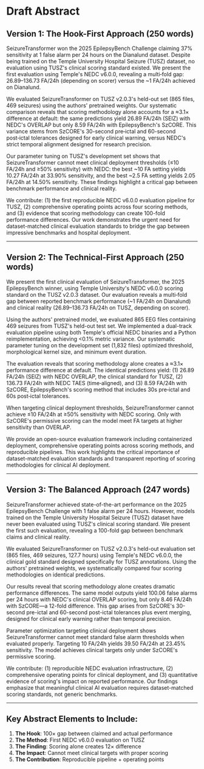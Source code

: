 # Draft Abstract

## Version 1: The Hook-First Approach (250 words)

SeizureTransformer won the 2025 EpilepsyBench Challenge claiming 37% sensitivity at 1 false alarm per 24 hours on the Dianalund dataset. Despite being trained on the Temple University Hospital Seizure (TUSZ) dataset, no evaluation using TUSZ's clinical scoring standard existed. We present the first evaluation using Temple's NEDC v6.0.0, revealing a multi‑fold gap: 26.89–136.73 FA/24h (depending on scorer) versus the ~1 FA/24h achieved on Dianalund.

We evaluated SeizureTransformer on TUSZ v2.0.3's held-out set (865 files, 469 seizures) using the authors' pretrained weights. Our systematic comparison reveals that scoring methodology alone accounts for a ≈3.1× difference at default: the same predictions yield 26.89 FA/24h (SEIZ) with NEDC's OVERLAP but only 8.59 FA/24h with EpilepsyBench's SzCORE. This variance stems from SzCORE's 30-second pre‑ictal and 60-second post‑ictal tolerances designed for early clinical warning, versus NEDC's strict temporal alignment designed for research precision.

Our parameter tuning on TUSZ's development set shows that SeizureTransformer cannot meet clinical deployment thresholds (≤10 FA/24h and ≥50% sensitivity) with NEDC: the best ~10 FA setting yields 10.27 FA/24h at 33.90% sensitivity, and the best ~2.5 FA setting yields 2.05 FA/24h at 14.50% sensitivity. These findings highlight a critical gap between benchmark performance and clinical reality.

We contribute: (1) the first reproducible NEDC v6.0.0 evaluation pipeline for TUSZ, (2) comprehensive operating points across four scoring methods, and (3) evidence that scoring methodology can create 100-fold performance differences. Our work demonstrates the urgent need for dataset-matched clinical evaluation standards to bridge the gap between impressive benchmarks and hospital deployment.

---

## Version 2: The Technical-First Approach (250 words)

We present the first clinical evaluation of SeizureTransformer, the 2025 EpilepsyBench winner, using Temple University's NEDC v6.0.0 scoring standard on the TUSZ v2.0.3 dataset. Our evaluation reveals a multi‑fold gap between reported benchmark performance (~1 FA/24h on Dianalund) and clinical reality (26.89–136.73 FA/24h on TUSZ, depending on scorer).

Using the authors' pretrained model, we evaluated 865 EEG files containing 469 seizures from TUSZ's held-out test set. We implemented a dual-track evaluation pipeline using both Temple's official NEDC binaries and a Python reimplementation, achieving <0.1% metric variance. Our systematic parameter tuning on the development set (1,832 files) optimized threshold, morphological kernel size, and minimum event duration.

The evaluation reveals that scoring methodology alone creates a ≈3.1× performance difference at default. The identical predictions yield: (1) 26.89 FA/24h (SEIZ) with NEDC OVERLAP, the clinical standard for TUSZ, (2) 136.73 FA/24h with NEDC TAES (time‑aligned), and (3) 8.59 FA/24h with SzCORE, EpilepsyBench's scoring method that includes 30s pre‑ictal and 60s post‑ictal tolerances.

When targeting clinical deployment thresholds, SeizureTransformer cannot achieve ≤10 FA/24h at ≥50% sensitivity with NEDC scoring. Only with SzCORE's permissive scoring can the model meet FA targets at higher sensitivity than OVERLAP.

We provide an open-source evaluation framework including containerized deployment, comprehensive operating points across scoring methods, and reproducible pipelines. This work highlights the critical importance of dataset-matched evaluation standards and transparent reporting of scoring methodologies for clinical AI deployment.

---

## Version 3: The Balanced Approach (247 words)

SeizureTransformer achieved state-of-the-art performance on the 2025 EpilepsyBench Challenge with 1 false alarm per 24 hours. However, models trained on the Temple University Hospital Seizure (TUSZ) dataset have never been evaluated using TUSZ's clinical scoring standard. We present the first such evaluation, revealing a 100-fold gap between benchmark claims and clinical reality.

We evaluated SeizureTransformer on TUSZ v2.0.3's held-out evaluation set (865 files, 469 seizures, 127.7 hours) using Temple's NEDC v6.0.0, the clinical gold standard designed specifically for TUSZ annotations. Using the authors' pretrained weights, we systematically compared four scoring methodologies on identical predictions.

Our results reveal that scoring methodology alone creates dramatic performance differences. The same model outputs yield 100.06 false alarms per 24 hours with NEDC's clinical OVERLAP scoring, but only 8.46 FA/24h with SzCORE—a 12-fold difference. This gap arises from SzCORE's 30-second pre-ictal and 60-second post-ictal tolerances plus event merging, designed for clinical early warning rather than temporal precision.

Parameter optimization targeting clinical deployment shows SeizureTransformer cannot meet standard false alarm thresholds when evaluated properly. Targeting 10 FA/24h yields 39.50 FA/24h at 23.45% sensitivity. The model achieves clinical targets only under SzCORE's permissive scoring.

We contribute: (1) reproducible NEDC evaluation infrastructure, (2) comprehensive operating points for clinical deployment, and (3) quantitative evidence of scoring's impact on reported performance. Our findings emphasize that meaningful clinical AI evaluation requires dataset-matched scoring standards, not generic benchmarks.

---

## Key Abstract Elements to Include:
1. **The Hook**: 100× gap between claimed and actual performance
2. **The Method**: First NEDC v6.0.0 evaluation on TUSZ
3. **The Finding**: Scoring alone creates 12× difference
4. **The Impact**: Cannot meet clinical targets with proper scoring
5. **The Contribution**: Reproducible pipeline + operating points
